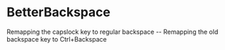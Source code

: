 # BetterBackspace
Remapping the capslock key to regular backspace -- Remapping the old backspace key to Ctrl+Backspace
